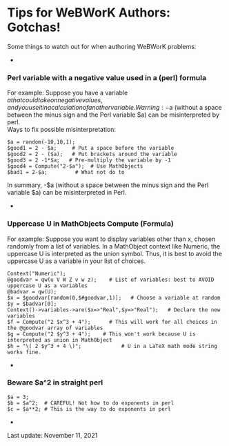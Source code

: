 # Tips for WeBWorK Authors: Gotchas!

Some things to watch out for when authoring WeBWorK problems:

-
### Perl variable with a negative value used in a (perl) formula 
For example:  Suppose you have a variable $a that could take on negative values, and you use it in a calculation of another variable. Warning: -$a (without a space between the minus sign and the Perl variable $a) can be misinterpreted by perl.   
Ways to fix possible misinterpretation:  

	$a = random(-10,10,1);  
 	$good1 = 2 - $a;     # Put a space before the variable  
	$good2 = 2 - ($a);   # Put brackets around the variable  
    $good3 = 2 -1*$a;   # Pre-multiply the variable by -1  
    $good4 = Compute("2-$a");  # Use MathObjects  
    $bad1 = 2-$a;         # What not do to
    
In summary, -$a (without a space between the minus sign and the Perl variable $a) can be misinterpreted in Perl.

-


### Uppercase U in MathObjects Compute (Formula)

For example: Suppose you want to display variables other than x, chosen randomly from a list of variables. In a MathObject context like Numeric, the uppercase U is interpreted as the union symbol. Thus, it is best to avoid the uppercase U as a variable in your list of choices.

	Context("Numeric");
	@goodvar = qw(u V W Z v w z);    # List of variables: best to AVOID uppercase U as a variables
	@badvar = qw(U);
	$x = $goodvar[random(0,$#goodvar,1)];   # Choose a variable at random
	$y = $badvar[0];
	Context()->variables->are($x=>"Real",$y=>"Real");   # Declare the new variables 
	$f = Compute("2 $x^3 + 4");      # This will work for all choices in the @goodvar array of variables
	$g = Compute("2 $y^3 + 4");    # This won't work because U is interpreted as union in MathObject
	$h = "\( 2 $y^3 + 4 \)";             # U in a LaTeX math mode string works fine.
	
-

### Beware $a\^2 in straight perl

	$a = 3;
	$b = $a^2;  # CAREFUL! Not how to do exponents in perl
	$c = $a**2; # This is the way to do exponents in perl
-
Last update: November 11, 2021
